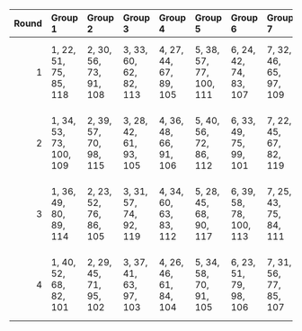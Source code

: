 |   Round | Group 1                 | Group 2                | Group 3                | Group 4                | Group 5                 | Group 6                 | Group 7                | Group 8                | Group 9                | Group 10                | Group 11                | Group 12                | Group 13                | Group 14                | Group 15                | Group 16                 | Group 17                | Group 18                | Group 19                | Group 20                |
|--------:|:------------------------|:-----------------------|:-----------------------|:-----------------------|:------------------------|:------------------------|:-----------------------|:-----------------------|:-----------------------|:------------------------|:------------------------|:------------------------|:------------------------|:------------------------|:------------------------|:-------------------------|:------------------------|:------------------------|:------------------------|:------------------------|
|       1 | 1, 22, 51, 75, 85, 118  | 2, 30, 56, 73, 91, 108 | 3, 33, 60, 62, 82, 113 | 4, 27, 44, 67, 89, 105 | 5, 38, 57, 77, 100, 111 | 6, 24, 42, 74, 83, 107  | 7, 32, 46, 65, 97, 109 | 8, 21, 52, 70, 95, 104 | 9, 40, 41, 76, 90, 114 | 10, 37, 53, 79, 84, 120 | 11, 26, 49, 71, 86, 119 | 12, 34, 54, 69, 92, 117 | 13, 23, 47, 78, 99, 116 | 14, 31, 59, 68, 87, 106 | 15, 39, 45, 66, 93, 101 | 16, 28, 43, 72, 98, 110  | 17, 36, 58, 64, 81, 112 | 18, 25, 55, 63, 94, 102 | 19, 35, 48, 80, 88, 115 | 20, 29, 50, 61, 96, 103 |
|       2 | 1, 34, 53, 73, 100, 109 | 2, 39, 57, 70, 98, 115 | 3, 28, 42, 61, 93, 105 | 4, 36, 48, 66, 91, 106 | 5, 40, 56, 72, 86, 112  | 6, 33, 49, 75, 99, 101  | 7, 22, 45, 67, 82, 119 | 8, 30, 50, 65, 88, 117 | 9, 38, 43, 74, 95, 108 | 10, 27, 55, 64, 83, 104 | 11, 35, 41, 62, 89, 110 | 12, 24, 58, 68, 94, 103 | 13, 32, 54, 79, 96, 102 | 14, 21, 51, 78, 90, 111 | 15, 31, 44, 80, 84, 116 | 16, 37, 47, 71, 81, 118  | 17, 26, 52, 69, 87, 113 | 18, 29, 60, 77, 97, 120 | 19, 23, 59, 63, 85, 114 | 20, 25, 46, 76, 92, 107 |
|       3 | 1, 36, 49, 80, 89, 114  | 2, 23, 52, 76, 86, 105 | 3, 31, 57, 74, 92, 119 | 4, 34, 60, 63, 83, 112 | 5, 28, 45, 68, 90, 117  | 6, 39, 58, 78, 100, 113 | 7, 25, 43, 75, 84, 111 | 8, 33, 47, 66, 98, 109 | 9, 22, 53, 71, 96, 116 | 10, 40, 42, 77, 91, 115 | 11, 38, 54, 61, 85, 101 | 12, 27, 50, 72, 87, 107 | 13, 35, 55, 70, 93, 106 | 14, 24, 48, 79, 81, 110 | 15, 32, 41, 69, 88, 108 | 16, 21, 46, 67, 94, 120  | 17, 29, 44, 73, 99, 118 | 18, 37, 59, 65, 82, 104 | 19, 26, 56, 64, 95, 103 | 20, 30, 51, 62, 97, 102 |
|       4 | 1, 40, 52, 68, 82, 101  | 2, 29, 45, 71, 95, 102 | 3, 37, 41, 63, 97, 103 | 4, 26, 46, 61, 84, 104 | 5, 34, 58, 70, 91, 105  | 6, 23, 51, 79, 98, 106  | 7, 31, 56, 77, 85, 107 | 8, 39, 54, 64, 90, 108 | 9, 28, 50, 75, 92, 109 | 10, 36, 47, 74, 86, 110 | 11, 27, 59, 80, 99, 111 | 12, 33, 43, 67, 96, 112 | 13, 22, 48, 65, 83, 113 | 14, 25, 60, 73, 93, 114 | 15, 38, 55, 78, 81, 115 | 16, 30, 49, 69, 100, 116 | 17, 35, 53, 66, 94, 117 | 18, 24, 57, 76, 89, 118 | 19, 32, 44, 62, 87, 120 | 20, 21, 42, 72, 88, 119 |
